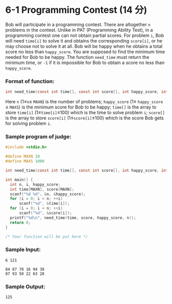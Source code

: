 # 6-1 Programming Contest (14 分)

Bob will participate in a programming contest. There are altogether `n` problems in the contest. Unlike in PAT (Programming Ability Test), in a programming contest one can not obtain partial scores. For problem `i`, Bob will need `time[i]` to solve it and obtains the corresponding `score[i]`, or he may choose not to solve it at all. Bob will be happy when he obtains a total score no less than `happy_score`. You are supposed to find the minimum time needed for Bob to be happy. The function `need_time` must return the minimum time, or `-1` if it is impossible for Bob to obtain a score no less than `happy_score`.

### Format of function:

```c
int need_time(const int time[], const int score[], int happy_score, int n);
```

Here `n` (1≤`n`≤ `MAXN`) is the number of problems; `happy_score` (1≤ `happy_score` ≤ `MAXS`) is the minimum score for Bob to be happy; `time[]` is the array to store `time[i]` (1≤`time[i]`≤100) which is the time to solve problem `i`; `score[]` is the array to store `score[i]` (1≤`score[i]`≤100) which is the score Bob gets for solving problem `i`.

### Sample program of judge:

```c
#include <stdio.h>

#define MAXN 10
#define MAXS 1000

int need_time(const int time[], const int score[], int happy_score, int n);

int main() {
  int n, i, happy_score;
  int time[MAXN], score[MAXN];
  scanf("%d %d", &n, &happy_score);
  for (i = 0; i < n; ++i)
      scanf("%d", &time[i]);
  for (i = 0; i < n; ++i)
      scanf("%d", &score[i]);
  printf("%d\n", need_time(time, score, happy_score, n));
  return 0;
}

/* Your function will be put here */
```

### Sample Input:

```
6 121

84 87 78 16 94 38
87 93 50 22 63 28
```

### Sample Output:

```
125
```